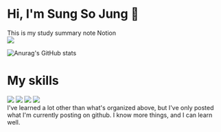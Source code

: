# Hi, I'm Sung So Jung 👋
This is my study summary note Notion </br>
<a href="[https://github.com/S-Sojung](https://www.notion.so/c1ff33ca442b4f9ea4056a06790085ce?pvs=4)" target="_blank"><img src="https://img.shields.io/badge/Notion-000000?style=for-the-badge&logo=notion&logoColor=9370DB"/></a>

![Anurag's GitHub stats](https://github-readme-stats.vercel.app/api?username=S-Sojung&show_icons=true&theme=material-palenight)


# My skills
<img src="https://img.shields.io/badge/Javasript-000000?style=for-the-badge&logo=javascript&logoColor=9370DB"/> <img src="https://img.shields.io/badge/Springboot-000000?style=for-the-badge&logo=springboot&logoColor=9370DB"/> <img src="https://img.shields.io/badge/Flutter-000000?style=for-the-badge&logo=flutter&logoColor=9370DB"/> <img src="https://img.shields.io/badge/Mysql-000000?style=for-the-badge&logo=mysql&logoColor=9370DB"/> </br>
I've learned a lot other than what's organized above, but I've only posted what I'm currently posting on github. I know more things, and I can learn well.

<!--
**S-Sojung/S-Sojung** is a ✨ _special_ ✨ repository because its `README.md` (this file) appears on your GitHub profile.

Here are some ideas to get you started:

- 🔭 I’m currently working on ...
- 🌱 I’m currently learning ...
- 👯 I’m looking to collaborate on ...
- 🤔 I’m looking for help with ...
- 💬 Ask me about ...
- 📫 How to reach me: ...
- 😄 Pronouns: ...
- ⚡ Fun fact: ...
-->
